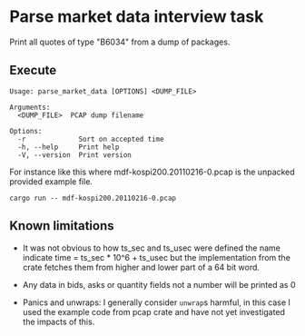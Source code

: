 # Parse market data interview task
Print all quotes of type "B6034" from a dump of packages.

## Execute
```
Usage: parse_market_data [OPTIONS] <DUMP_FILE>

Arguments:
  <DUMP_FILE>  PCAP dump filename

Options:
  -r             Sort on accepted time
  -h, --help     Print help
  -V, --version  Print version
```

For instance like this where mdf-kospi200.20110216-0.pcap is the unpacked provided example file.

```
cargo run -- mdf-kospi200.20110216-0.pcap
```


## Known limitations
* It was not obvious to how ts_sec and ts_usec were defined the name indicate time = ts_sec * 10^6 + ts_usec but the implementation from the crate fetches them from higher and lower part of a 64 bit word.

* Any data in bids, asks or quantity fields not a number will be printed as 0

* Panics and unwraps: I generally consider `unwrap`s harmful, in this case I used the example code from pcap crate and have not yet investigated the impacts of this. 